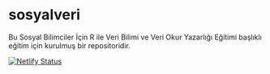 # sosyalveri
Bu Sosyal Bilimciler İçin R ile Veri Bilimi ve Veri Okur Yazarlığı Eğitimi başlıklı eğitim için kurulmuş bir repositoridir. 


[![Netlify Status](https://api.netlify.com/api/v1/badges/4931f61b-5028-485a-8223-1de24752a1c2/deploy-status)](https://app.netlify.com/sites/sosyalveri/deploys)
